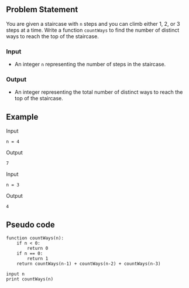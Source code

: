 ## Problem Statement

You are given a staircase with `n` steps and you can climb either 1, 2, or 3 steps at a time. Write a function `countWays` to find the number of distinct ways to reach the top of the staircase.

### Input
- An integer `n` representing the number of steps in the staircase.

### Output
- An integer representing the total number of distinct ways to reach the top of the staircase.

## Example

Input
```
n = 4
```

Output
```
7
```

Input
```
n = 3
```

Output
```
4
```

## Pseudo code
```plaintext
function countWays(n):
    if n < 0:
        return 0
    if n == 0:
        return 1
    return countWays(n-1) + countWays(n-2) + countWays(n-3)

input n
print countWays(n)
```